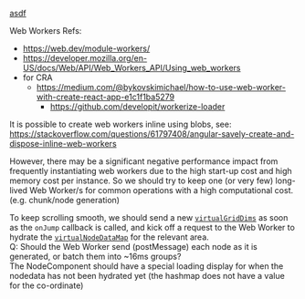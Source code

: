 [asdf](../src/components/GameArea/GameAreaComponent.tsx#L122)

Web Workers Refs:

- https://web.dev/module-workers/
- https://developer.mozilla.org/en-US/docs/Web/API/Web_Workers_API/Using_web_workers
- for CRA
  - https://medium.com/@bykovskimichael/how-to-use-web-worker-with-create-react-app-e1c1f1ba5279
    - https://github.com/developit/workerize-loader

It is possible to create web workers inline using blobs, see: https://stackoverflow.com/questions/61797408/angular-savely-create-and-dispose-inline-web-workers

However, there may be a significant negative performance impact from frequently instantiating web workers due to the high start-up cost and high memory cost per instance. So we should try to keep one (or very few) long-lived Web Worker/s for common operations with a high computational cost. (e.g. chunk/node generation)

To keep scrolling smooth, we should send a new [`virtualGridDims`](../src/components/GameArea/GameAreaComponent.tsx#L48) as soon as the `onJump` callback is called, and kick off a request to the Web Worker to hydrate the [`virtualNodeDataMap`](../src/components/GameArea/GameAreaComponent.tsx#L52) for the relevant area.  
Q: Should the Web Worker send (postMessage) each node as it is generated, or batch them into ~16ms groups?  
The NodeComponent should have a special loading display for when the nodedata has not been hydrated yet (the hashmap does not have a value for the co-ordinate)

